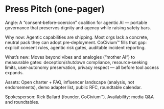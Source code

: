 <!-- status: stub; target: 150+ words -->
# Press Pitch (one-pager)

Angle: A “consent‑before‑coercion” coalition for agentic AI — portable governance that preserves dignity and agency while raising safety bars.

Why now: Agentic capabilities are shipping.  Most orgs lack a concrete, neutral pack they can adopt pre‑deployment.  CoCivium™ fills that gap: explicit consent rules, agentic risk gates, auditable incident reporting.

What’s new: Moves beyond vibes and analogies (“mother AI”) to measurable gates: deception/shutdown compliance, resource‑seeking limits, user‑autonomy preservation, privacy respect — all before tool access expands.

Assets: Open charter + FAQ, influencer landscape (analysis, not endorsements), demo adapter list, public RFC, roundtable calendar.

Spokesperson: Rick Ballard (founder, CoCivium™).  Availability: media Q&A and roundtables.


